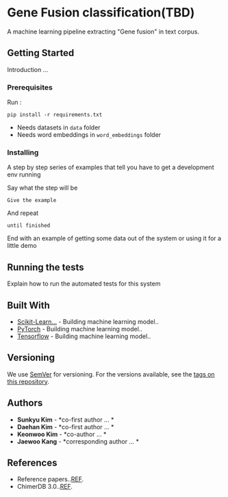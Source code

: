 # Gene Fusion classification(TBD)

A machine learning pipeline extracting "Gene fusion" in text corpus.

## Getting Started

Introduction ... 

### Prerequisites

Run :
```
pip install -r requirements.txt
```

- Needs datasets in `data` folder
- Needs word embeddings in `word_embeddings` folder

### Installing

A step by step series of examples that tell you have to get a development env running

Say what the step will be

```
Give the example
```

And repeat

```
until finished
```

End with an example of getting some data out of the system or using it for a little demo

## Running the tests

Explain how to run the automated tests for this system


## Built With

* [Scikit-Learn...](http://sklearn) - Building machine learning model..
* [PyTorch](http://pytorch) - Building machine learning model..
* [Tensorflow](http://Tensorflow) - Building machine learning model..


## Versioning

We use [SemVer](http://semver.org/) for versioning. For the versions available, see the [tags on this repository](https://github.com/your/project/tags). 

## Authors

* **Sunkyu Kim** - *co-first author ... *
* **Daehan Kim** - *co-first author ... * 
* **Keonwoo Kim** - *co-author ... * 
* **Jaewoo Kang** - *corresponding author ... * 

## References

* Reference papers..[REF](https://reference_paper_page).
* ChimerDB 3.0..[REF](https://reference_paper_page).
